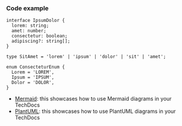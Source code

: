 ### Code example

```
interface IpsumDolor {
  lorem: string;
  amet: number;
  consectetur: boolean;
  adipiscing?: string[];
}

type SitAmet = 'lorem' | 'ipsum' | 'dolor' | 'sit' | 'amet';

enum ConsecteturEnum {
  Lorem = 'LOREM',
  Ipsum = 'IPSUM',
  Dolor = 'DOLOR',
}
```

- [Mermaid](./mermaid.md): this showcases how to use Mermaid diagrams in your TechDocs
- [PlantUML](./plant.md): this showcases how to use PlantUML diagrams in your TechDocs